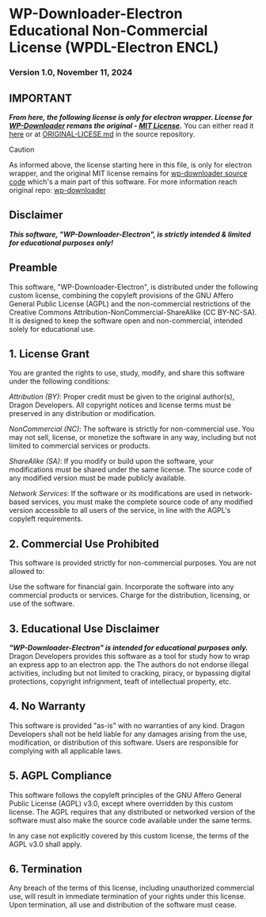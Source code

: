 # WP-Downloader-Electron Educational Non-Commercial License (WPDL-Electron ENCL)
### Version 1.0, November 11, 2024

## IMPORTANT
***From here, the following license is only for electron wrapper. License for [WP-Downloader](https://github.com/MaximilianGT500/wp-downloader) remans the original - [MIT License](https://opensource.org/license/mit).*** You can either read it [here](https://opensource.org/license/mit) or at [ORIGINAL-LICESE.md](./ORIGINAL_LICENSE.md) in the source repository. 

> [!CAUTION]
> As informed above, the license starting here in this file, is only for electron wrapper, and the original MIT license remains for [wp-downloader source code](https://github.com/MaximilianGT500/wp-downloader) which's a main part of this software. For more information reach original repo: [wp-downloader](https://github.com/MaximilianGT500/wp-downloader)

## Disclaimer
***This software, "WP-Downloader-Electron", is strictly intended & limited for educational purposes only!***

## Preamble
This software, "WP-Downloader-Electron", is distributed under the following custom license, combining the copyleft provisions of the GNU Affero General Public License (AGPL) and the non-commercial restrictions of the Creative Commons Attribution-NonCommercial-ShareAlike (CC BY-NC-SA). It is designed to keep the software open and non-commercial, intended solely for educational use.

## 1. License Grant
You are granted the rights to use, study, modify, and share this software under the following conditions:

*Attribution (BY)*: Proper credit must be given to the original author(s), Dragon Developers. All copyright notices and license terms must be preserved in any distribution or modification.

*NonCommercial (NC)*: The software is strictly for non-commercial use. You may not sell, license, or monetize the software in any way, including but not limited to commercial services or products.

*ShareAlike (SA)*: If you modify or build upon the software, your modifications must be shared under the same license. The source code of any modified version must be made publicly available.

*Network Services*: If the software or its modifications are used in network-based services, you must make the complete source code of any modified version accessible to all users of the service, in line with the AGPL's copyleft requirements.

## 2. Commercial Use Prohibited
This software is provided strictly for non-commercial purposes. You are not allowed to:

Use the software for financial gain.
Incorporate the software into any commercial products or services.
Charge for the distribution, licensing, or use of the software.

## 3. Educational Use Disclaimer
***"WP-Downloader-Electron" is intended for educational purposes only.*** Dragon Developers provides this software as a tool for study how to wrap an express app to an electron app. the  The authors do not endorse illegal activities, including but not limited to cracking, piracy, or bypassing digital protections, copyright infrignment, teaft of intellectual property, etc.

## 4. No Warranty
This software is provided "as-is" with no warranties of any kind. Dragon Developers shall not be held liable for any damages arising from the use, modification, or distribution of this software. Users are responsible for complying with all applicable laws.

## 5. AGPL Compliance
This software follows the copyleft principles of the GNU Affero General Public License (AGPL) v3.0, except where overridden by this custom license. The AGPL requires that any distributed or networked version of the software must also make the source code available under the same terms.

In any case not explicitly covered by this custom license, the terms of the AGPL v3.0 shall apply.

## 6. Termination
Any breach of the terms of this license, including unauthorized commercial use, will result in immediate termination of your rights under this license. Upon termination, all use and distribution of the software must cease.

